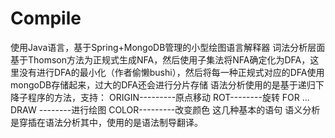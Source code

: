 # Compile
使用Java语言，基于Spring+MongoDB管理的小型绘图语言解释器
词法分析层面基于Thomson方法为正规式生成NFA，然后使用子集法将NFA确定化为DFA，这里没有进行DFA的最小化（作者偷懒bushi），然后将每一种正规式对应的DFA使用mongoDB存储起来，过大的DFA还会进行分片存储
语法分析使用的是基于递归下降子程序的方法，支持：
ORIGIN---------原点移动
ROT--------旋转
FOR ... DRAW --------进行绘图
COLOR---------改变颜色
这几种基本的语句
语义分析是穿插在语法分析其中，使用的是语法制导翻译。
